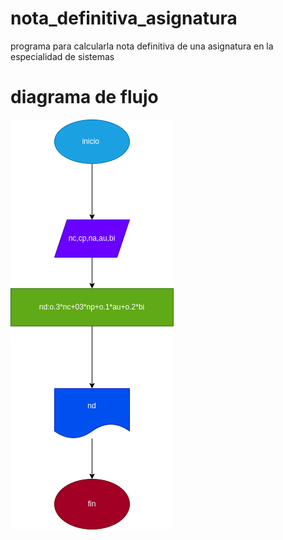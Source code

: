 # nota_definitiva_asignatura
programa para calcularla nota definitiva de una asignatura en la especialidad de  sistemas 

# diagrama de flujo 
![diagrama de flujo](diagrama.png "diagrama de flujo")

